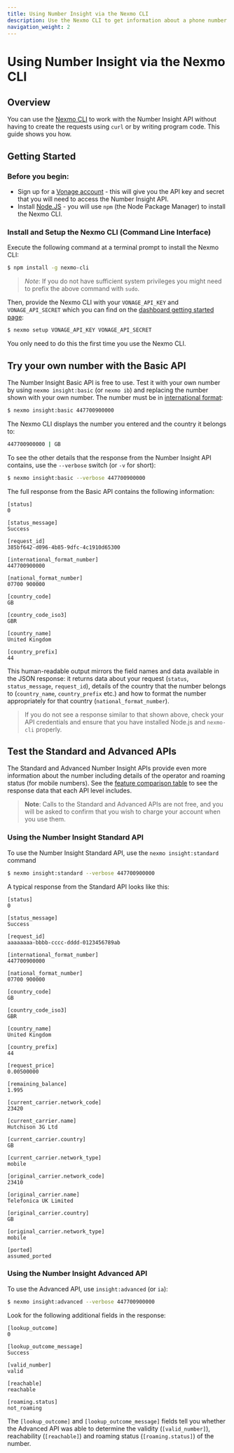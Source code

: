 ```yaml
---
title: Using Number Insight via the Nexmo CLI
description: Use the Nexmo CLI to get information about a phone number.
navigation_weight: 2
---
```


# Using Number Insight via the Nexmo CLI

## Overview

You can use the [Nexmo CLI](https://github.com/Nexmo/nexmo-cli) to work with the Number Insight API without having to create the requests using `curl` or by writing program code. This guide shows you how.

## Getting Started

### Before you begin:

* Sign up for a [Vonage account](https://dashboard.nexmo.com/signup) - this will give you the API key and secret that you will need to access the Number Insight API.
* Install [Node.JS](https://nodejs.org/en/download/) - you will use `npm` (the Node Package Manager) to install the Nexmo CLI.

### Install and Setup the Nexmo CLI (Command Line Interface)

Execute the following command at a terminal prompt to install the Nexmo CLI:

```bash
$ npm install -g nexmo-cli
```

> *Note*: If you do not have sufficient system privileges you might need to prefix the above command with `sudo`.

Then, provide the Nexmo CLI with your `VONAGE_API_KEY` and `VONAGE_API_SECRET` which you can 
find on the [dashboard getting started page](https://dashboard.nexmo.com/getting-started-guide):

```bash
$ nexmo setup VONAGE_API_KEY VONAGE_API_SECRET
```

You only need to do this the first time you use the Nexmo CLI.

## Try your own number with the Basic API

The Number Insight Basic API is free to use. Test it with your own number by using `nexmo insight:basic` (or `nexmo ib`) and replacing the number shown with your own number. The number must be in [international format](/voice/voice-api/guides/numbers#formatting):

```bash
$ nexmo insight:basic 447700900000
```

The Nexmo CLI displays the number you entered and the country it belongs to:

```bash
447700900000 | GB
```

To see the other details that the response from the Number Insight API contains, use the `--verbose` switch (or `-v` for short):

```bash
$ nexmo insight:basic --verbose 447700900000
```

The full response from the Basic API contains the following information:

```
[status]
0

[status_message]
Success

[request_id]
385bf642-d096-4b85-9dfc-4c1910d65300

[international_format_number]
447700900000

[national_format_number]
07700 900000

[country_code]
GB

[country_code_iso3]
GBR

[country_name]
United Kingdom

[country_prefix]
44
```

This human-readable output mirrors the field names and data available in the JSON response: it returns data about your request (`status`, `status_message`, `request_id`), details of the country that the number belongs to (`country_name`, `country_prefix` etc.) and how to format the number appropriately for that country (`national_format_number`).

> If you do not see a response similar to that shown above, check your API credentials and ensure that you have installed Node.js and `nexmo-cli` properly.

## Test the Standard and Advanced APIs

The Standard and Advanced Number Insight APIs provide even more information about the number including details of the operator and roaming status (for mobile numbers). See the [feature comparison table](/number-insight/overview#basic-standard-and-advanced-apis) to see the response data that each API level includes.

> **Note**: Calls to the Standard and Advanced APIs are not free, and you will be asked to confirm that you wish to charge your account when you use them.

### Using the Number Insight Standard API

To use the Number Insight Standard API, use the `nexmo insight:standard` command

```bash
$ nexmo insight:standard --verbose 447700900000
```

A typical response from the Standard API looks like this:

```
[status]
0

[status_message]
Success

[request_id]
aaaaaaaa-bbbb-cccc-dddd-0123456789ab

[international_format_number]
447700900000

[national_format_number]
07700 900000

[country_code]
GB

[country_code_iso3]
GBR

[country_name]
United Kingdom

[country_prefix]
44

[request_price]
0.00500000

[remaining_balance]
1.995

[current_carrier.network_code]
23420

[current_carrier.name]
Hutchison 3G Ltd

[current_carrier.country]
GB

[current_carrier.network_type]
mobile

[original_carrier.network_code]
23410

[original_carrier.name]
Telefonica UK Limited

[original_carrier.country]
GB

[original_carrier.network_type]
mobile

[ported]
assumed_ported
```

### Using the Number Insight Advanced API

To use the Advanced API, use `insight:advanced` (or `ia`):

```bash
$ nexmo insight:advanced --verbose 447700900000
```

Look for the following additional fields in the response:

````
[lookup_outcome]
0

[lookup_outcome_message]
Success

[valid_number]
valid

[reachable]
reachable

[roaming.status]
not_roaming
````

The `[lookup_outcome]` and `[lookup_outcome_message]` fields tell you whether the Advanced API was able to determine the validity (`[valid_number]`), reachability (``[reachable]``) and roaming status (``[roaming.status]``) of the number.
